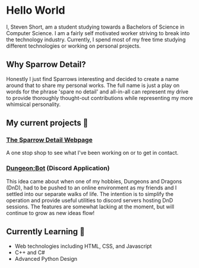 # Hello World
I, Steven Short, am a student studying towards a Bachelors of Science in Computer Science. I am a fairly self motivated worker striving to
break into the technology industry. Currently, I spend most of my free time studying different technologies or working on personal projects.

## Why Sparrow Detail?
Honestly I just find Sparrows interesting and decided to create a name around that to share my personal works. The full name is just a play on
words for the phrase 'spare no detail' and all-in-all can represent my drive to provide thoroughly thought-out contributions while representing
my more whimsical personality.

## My current projects 🔭

### [The Sparrow Detail Webpage](https://sparrowdetail.github.io/)
A one stop shop to see what I've been working on or to get in contact.

### [Dungeon;Bot](https://github.com/SparrowDetail/DungeonBot) (Discord Application)
This idea came about when one of my hobbies, Dungeons and Dragons (DnD), had to be pushed to an online environment as my friends and I settled into
our separate walks of life. The intention is to simplify the operation and provide useful utilities to discord servers hosting DnD sessions. The
features are somewhat lacking at the moment, but will continue to grow as new ideas flow!

## Currently Learning 🌱
- Web technologies including HTML, CSS, and Javascript
- C++ and C#
- Advanced Python Design

<!--
**SparrowDetail/SparrowDetail** is a ✨ _special_ ✨ repository because its `README.md` (this file) appears on your GitHub profile.

Here are some ideas to get you started:

- 🔭 I’m currently working on ...
- 🌱 I’m currently learning ...
- 👯 I’m looking to collaborate on ...
- 🤔 I’m looking for help with ...
- 💬 Ask me about ...
- 📫 How to reach me: ...
- 😄 Pronouns: ...
- ⚡ Fun fact: ...
-->

